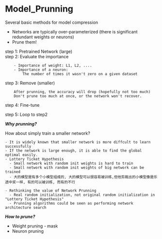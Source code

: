 # Model_Prunning
Several basic methods for model compression

- Networks are typically over-parameterized (there is significant redundant weights or neurons)
- Prune them!

step 1: Pretrained Network (large)  
step 2: Evaluate the importance

        - Importance of weight: L1, L2, ....
        - Importance of a neuron:
            The number of times it wasn't zero on a given dataset

step 3: Remove (smaller)

        After prunning, the accuracy will drop (hopefully not too much)
        Don't prune too much at once, or the network won't recover. 

step 4: Fine-tune

step 5: Loop to step2


***Why prunning?***

How about simply train a smaller network?
    
    - It is widely known that smaller network is more diffcult to learn successfully
    - If the network is large enough, it is able to find the global optimal easily. 
    - Lottery Ticket Hypothesis
      - Small network with random init weights is hard to train
      - Small network with random init weights of big network can be trained
      - 大的模型是有多个小模型组成的, 大的模型可以很容易被训练,但他剪裁出的小模型像是乐透中奖一样, 有的可以被训练, 而有的不行
  
    - Rethinking the value of Network Prunning
      - Real random initialization, not original random initialization in "Lottery Ticket Hypothesis"
      - Prunning algorithms could be seen as performing network architecture search

***How to prune?***
- Weight pruning - mask
- Neuron pruning 



